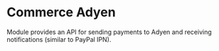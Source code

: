 # Commerce Adyen

Module provides an API for sending payments to Adyen and receiving notifications (similar to PayPal IPN).
